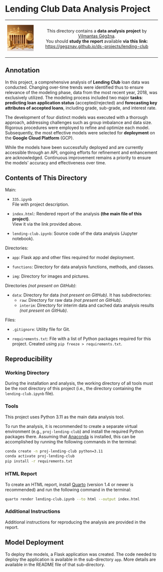 # Lending Club Data Analysis Project

<table width="100%">
  <tr>
  <td width="20%">
  <p align="center">
  
  <img src="img/logo-mini.png">

  </p>
  </td> 
  <td width="80%" align="center">
  
  This directory contains a **data analysis project** by [Vilmantas Gėgžna](https://github.com/GegznaV).  
You should **study the report** available **via this link:**  
<https://gegznav.github.io/ds-projects/lending-club>   

  </td>
  </tr>
</table>

## Annotation

In this project, a comprehensive analysis of **Lending Club** loan data was conducted. Changing over-time trends were identified thus to ensure relevance of the modeling phase, data from the most recent year, 2018, was exclusively utilized. The modeling process included two major **tasks**: **predicting loan application status** (accepted/rejected) and **forecasting key attributes of accepted loans**, including grade, sub-grade, and interest rate.

The development of four distinct models was executed with a thorough approach, addressing challenges such as group imbalance and data size. Rigorous procedures were employed to refine and optimize each model. Subsequently, the most effective models were selected for **deployment** on the **Google Cloud Platform** (GCP).

While the models have been successfully deployed and are currently accessible through an API, ongoing efforts for refinement and enhancement are acknowledged. Continuous improvement remains a priority to ensure the models' accuracy and effectiveness over time.



## Contents of This Directory


Main:

- `335.ipynb`  
File with project description.

- `index.html`:
Rendered report of the analysis **(the main file of this project)**.  
View it via the link provided above.

- `lending-club.ipynb`:
Source code of the data analysis (Jupyter notebook).


Directories:

- `app`:
Flask app and other files required for model deployment.

- `functions`:
Directory for data analysis functions, methods, and classes.

- `img`:
Directory for images and pictures.


Directories *(not present on GitHub)*:

- `data`:
Directory for data *(not present on GitHub)*. It has subdirectories:
    - `raw`:
    Directory for raw data *(not present on GitHub)*.
    - `interim`:
    Directory for interim data and cached data analysis results *(not present on GitHub)*.


Files:

- `.gitignore`:
Utility file for Git.

- `requirements.txt`: 
File with a list of Python packages required for this project.
Created using `pip freeze > requirements.txt`.

## Reproducibility
### Working Directory

During the installation and analysis, the working directory of all tools must be the root directory of this project 
(i.e., the directory containing the `lending-club.ipynb` file).

### Tools

This project uses Python 3.11 as the main data analysis tool.

To run the analysis, it is recommended to create a separate virtual environment 
(e.g., `proj-lending-club`) 
and install the required Python packages there.
Assuming that [Anaconda](https://www.anaconda.com/download) is installed, this can be accomplished by running the following commands in the terminal:

```bash
conda create -n proj-lending-club python=3.11
conda activate proj-lending-club
pip install -r requirements.txt
```

### HTML Report

To create an HTML report, install [Quarto](https://quarto.org/docs/download/) (version 1.4 or newer is recommended) and run the following command in the terminal:

```bash
quarto render lending-club.ipynb --to html --output index.html
```

### Additional Instructions

Additional instructions for reproducing the analysis are provided in the report.

## Model Deployment

To deploy the models, a Flask application was created. The code needed to deploy the application is available in the sub-directory `app`. More details are available in the README file of that sub-directory.
